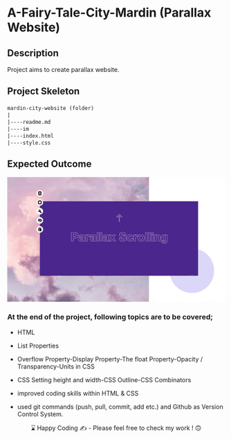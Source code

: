 # A-Fairy-Tale-City-Mardin (Parallax Website)

## Description
Project aims to create parallax website.

## Project Skeleton 

```
mardin-city-website (folder)
|
|----readme.md        
|----im
|----index.html  
|----style.css   
```

## Expected Outcome

![Project Snapshot](parallax.gif)

### At the end of the project, following topics are to be covered;

- HTML 

- List Properties

- Overflow Property-Display Property-The float Property-Opacity / Transparency-Units in CSS

- CSS Setting height and width-CSS Outline-CSS Combinators

- improved coding skills within HTML & CSS

- used git commands (push, pull, commit, add etc.) and Github as Version Control System.

<p align='center'> ⌛ Happy Coding ✍ - Please feel free to check my work ! 🙃 </p>